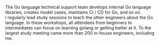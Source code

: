 The Go language technical support team develops internal Go language libraries, creates model cases, maintains CI / CD for Go, and so on.  
I regularly lead study sessions to teach the other engineers about the Go language. In these workshops, all attendees from beginners to intermediates can focus on learning golang or getting better at it. To the largest study meeting came more than 200 in-house engineers, including me.  
